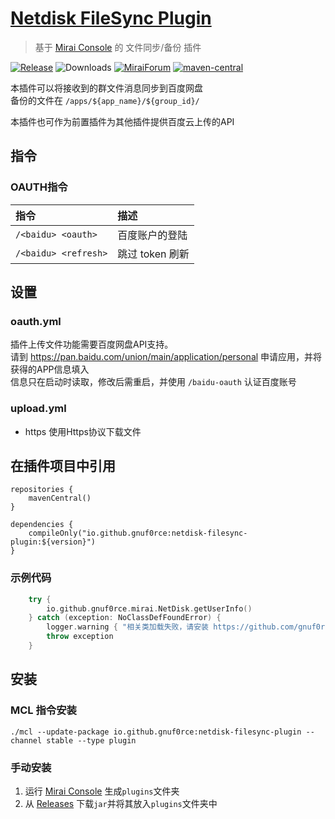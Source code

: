 # [Netdisk FileSync Plugin](https://github.com/gnuf0rce/Netdisk-FileSync-Plugin)

> 基于 [Mirai Console](https://github.com/mamoe/mirai-console) 的 文件同步/备份 插件

[![Release](https://img.shields.io/github/v/release/gnuf0rce/Netdisk-FileSync-Plugin)](https://github.com/gnuf0rce/Netdisk-FileSync-Plugin/releases)
![Downloads](https://img.shields.io/github/downloads/gnuf0rce/Netdisk-FileSync-Plugin/total)
[![MiraiForum](https://img.shields.io/badge/post-on%20MiraiForum-yellow)](https://mirai.mamoe.net/topic/765)
[![maven-central](https://img.shields.io/maven-central/v/io.github.gnuf0rce/netdisk-filesync-plugin)](https://search.maven.org/artifact/io.github.gnuf0rce/netdisk-filesync-plugin)

本插件可以将接收到的群文件消息同步到百度网盘  
备份的文件在 `/apps/${app_name}/${group_id}/`

本插件也可作为前置插件为其他插件提供百度云上传的API

## 指令

### OAUTH指令

| 指令                   | 描述          |
|:---------------------|:------------|
| `/<baidu> <oauth>`   | 百度账户的登陆     |
| `/<baidu> <refresh>` | 跳过 token 刷新 |

## 设置

### oauth.yml

插件上传文件功能需要百度网盘API支持。  
请到 <https://pan.baidu.com/union/main/application/personal> 申请应用，并将获得的APP信息填入  
信息只在启动时读取，修改后需重启，并使用 `/baidu-oauth` 认证百度账号

### upload.yml

* https 使用Https协议下载文件

## 在插件项目中引用

```
repositories {
    mavenCentral()
}

dependencies {
    compileOnly("io.github.gnuf0rce:netdisk-filesync-plugin:${version}")
}
``` 

### 示例代码

```kotlin
    try {
        io.github.gnuf0rce.mirai.NetDisk.getUserInfo()
    } catch (exception: NoClassDefFoundError) { 
        logger.warning { "相关类加载失败，请安装 https://github.com/gnuf0rce/Netdisk-FileSync-Plugin $exception" }
        throw exception
    }
```

## 安装

### MCL 指令安装

`./mcl --update-package io.github.gnuf0rce:netdisk-filesync-plugin --channel stable --type plugin`

### 手动安装

1. 运行 [Mirai Console](https://github.com/mamoe/mirai-console) 生成`plugins`文件夹
1. 从 [Releases](https://github.com/gnuf0rce/Netdisk-FileSync-Plugin/releases) 下载`jar`并将其放入`plugins`文件夹中